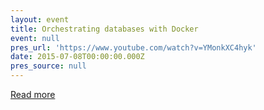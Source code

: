 ```yaml
---
layout: event
title: Orchestrating databases with Docker
event: null
pres_url: 'https://www.youtube.com/watch?v=YMonkXC4hyk'
date: 2015-07-08T00:00:00.000Z
pres_source: null
---
```


[Read more](https://www.youtube.com/watch?v=YMonkXC4hyk)
